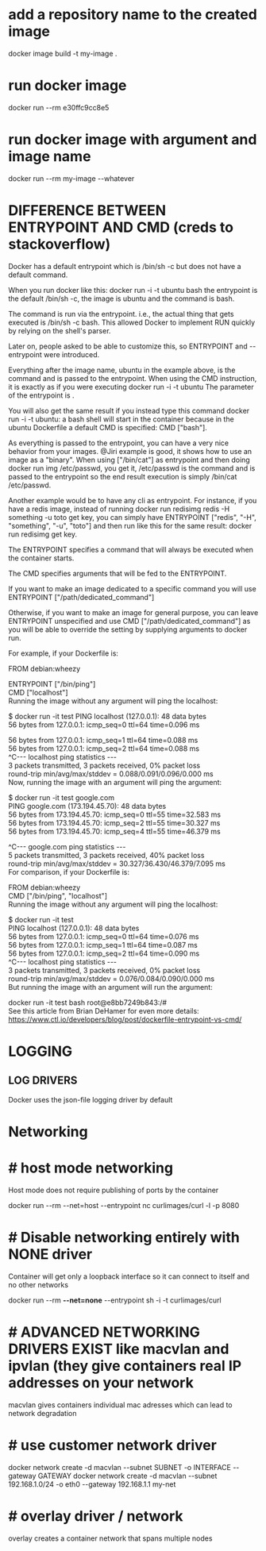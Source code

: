 # add a repository name to the created image
docker image build -t my-image .

# run docker image
docker run --rm e30ffc9cc8e5

# run docker image with argument and image name
 docker run --rm my-image --whatever

# DIFFERENCE BETWEEN ENTRYPOINT AND CMD (creds to stackoverflow)
Docker has a default entrypoint which is /bin/sh -c but does not have a default command.

When you run docker like this: docker run -i -t ubuntu bash the entrypoint is the default /bin/sh -c, the image is ubuntu and the command is bash.

The command is run via the entrypoint. i.e., the actual thing that gets executed is /bin/sh -c bash. This allowed Docker to implement RUN quickly by relying on the shell's parser.

Later on, people asked to be able to customize this, so ENTRYPOINT and --entrypoint were introduced.

Everything after the image name, ubuntu in the example above, is the command and is passed to the entrypoint. When using the CMD instruction, it is exactly as if you were executing
docker run -i -t ubuntu <cmd>
The parameter of the entrypoint is <cmd>.

You will also get the same result if you instead type this command docker run -i -t ubuntu: a bash shell will start in the container because in the ubuntu Dockerfile a default CMD is specified:
CMD ["bash"].

As everything is passed to the entrypoint, you can have a very nice behavior from your images. @Jiri example is good, it shows how to use an image as a "binary". When using ["/bin/cat"] as entrypoint and then doing docker run img /etc/passwd, you get it, /etc/passwd is the command and is passed to the entrypoint so the end result execution is simply /bin/cat /etc/passwd.

Another example would be to have any cli as entrypoint. For instance, if you have a redis image, instead of running docker run redisimg redis -H something -u toto get key, you can simply have ENTRYPOINT ["redis", "-H", "something", "-u", "toto"] and then run like this for the same result: docker run redisimg get key.

The ENTRYPOINT specifies a command that will always be executed when the container starts.

The CMD specifies arguments that will be fed to the ENTRYPOINT.

If you want to make an image dedicated to a specific command you will use ENTRYPOINT ["/path/dedicated_command"]

Otherwise, if you want to make an image for general purpose, you can leave ENTRYPOINT unspecified and use CMD ["/path/dedicated_command"] as you will be able to override the setting by supplying arguments to docker run.

For example, if your Dockerfile is:

FROM debian:wheezy  

ENTRYPOINT ["/bin/ping"]  
CMD ["localhost"]  
Running the image without any argument will ping the localhost:

$ docker run -it test
PING localhost (127.0.0.1): 48 data bytes  
56 bytes from 127.0.0.1: icmp_seq=0 ttl=64 time=0.096 ms    

56 bytes from 127.0.0.1: icmp_seq=1 ttl=64 time=0.088 ms  
56 bytes from 127.0.0.1: icmp_seq=2 ttl=64 time=0.088 ms  
^C--- localhost ping statistics ---  
3 packets transmitted, 3 packets received, 0% packet loss  
round-trip min/avg/max/stddev = 0.088/0.091/0.096/0.000 ms  
Now, running the image with an argument will ping the argument:  

$ docker run -it test google.com  
PING google.com (173.194.45.70): 48 data bytes  
56 bytes from 173.194.45.70: icmp_seq=0 ttl=55 time=32.583 ms  
56 bytes from 173.194.45.70: icmp_seq=2 ttl=55 time=30.327 ms  
56 bytes from 173.194.45.70: icmp_seq=4 ttl=55 time=46.379 ms  

^C--- google.com ping statistics ---  
5 packets transmitted, 3 packets received, 40% packet loss  
round-trip min/avg/max/stddev = 30.327/36.430/46.379/7.095 ms  
For comparison, if your Dockerfile is:

FROM debian:wheezy  
CMD ["/bin/ping", "localhost"]  
Running the image without any argument will ping the localhost:  

$ docker run -it test  
PING localhost (127.0.0.1): 48 data bytes  
56 bytes from 127.0.0.1: icmp_seq=0 ttl=64 time=0.076 ms  
56 bytes from 127.0.0.1: icmp_seq=1 ttl=64 time=0.087 ms   
56 bytes from 127.0.0.1: icmp_seq=2 ttl=64 time=0.090 ms  
^C--- localhost ping statistics ---  
3 packets transmitted, 3 packets received, 0% packet loss    
round-trip min/avg/max/stddev = 0.076/0.084/0.090/0.000 ms  
But running the image with an argument will run the argument:  

docker run -it test bash 
root@e8bb7249b843:/#  
See this article from Brian DeHamer for even more details: https://www.ctl.io/developers/blog/post/dockerfile-entrypoint-vs-cmd/  

# LOGGING
## LOG DRIVERS
Docker uses the json-file logging driver by default


# Networking
# # host mode networking
Host mode does not require publishing of ports by the container

docker run --rm --net=host --entrypoint nc curlimages/curl -l -p 8080


# # Disable networking entirely with NONE driver
Container will get only a loopback interface so it can connect to itself and no other networks

docker run --rm **--net=none** --entrypoint sh -i -t curlimages/curl 

# # ADVANCED NETWORKING DRIVERS EXIST like macvlan and ipvlan (they give containers real IP addresses on your network
macvlan gives containers individual mac adresses which can lead to network degradation 

# # use customer network driver
docker network create -d macvlan --subnet SUBNET -o INTERFACE --gateway GATEWAY
docker network create -d macvlan --subnet 192.168.1.0/24 -o eth0 --gateway 192.168.1.1 my-net

# # overlay driver / network
overlay creates a container network that spans multiple nodes

